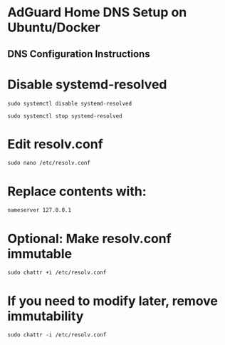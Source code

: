 # AdGuard Home DNS Setup on Ubuntu/Docker

## DNS Configuration Instructions

# Disable systemd-resolved
`sudo systemctl disable systemd-resolved`

`sudo systemctl stop systemd-resolved`

# Edit resolv.conf
`sudo nano /etc/resolv.conf`

# Replace contents with:
`nameserver 127.0.0.1`

# Optional: Make resolv.conf immutable
`sudo chattr +i /etc/resolv.conf`

# If you need to modify later, remove immutability
`sudo chattr -i /etc/resolv.conf`
